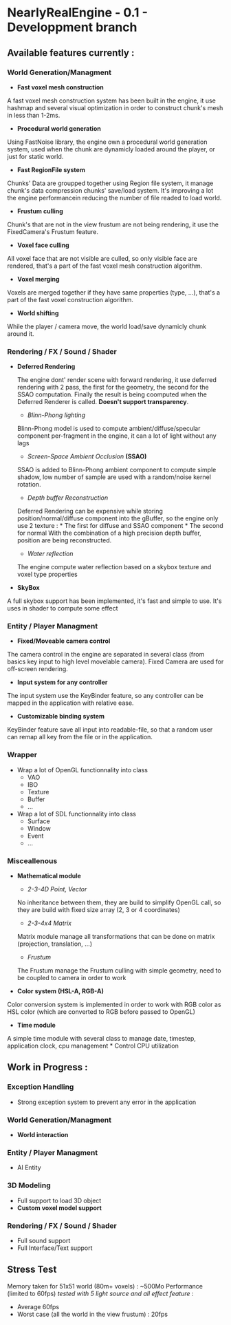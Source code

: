 # NearlyRealEngine - 0.1 - Developpment branch

## Available features currently :
### World Generation/Managment
* **Fast voxel mesh construction**

A fast voxel mesh construction system has been built in the engine, it use hashmap and several visual optimization in order to construct chunk's mesh in less than 1-2ms.
* **Procedural world generation**

Using FastNoise library, the engine own a procedural world generation system, used when the chunk are dynamicly loaded around the player, or just for static world.
* **Fast RegionFile system**

Chunks' Data are groupped together using Region file system, it manage chunk's data compression chunks' save/load system. It's improving a lot the engine performancein reducing the number of file readed to load world.
* **Frustum culling**

Chunk's that are not in the view frustum are not being rendering, it use the FixedCamera's Frustum feature.
* **Voxel face culling**

All voxel face that are not visible are culled, so only visible face are rendered, that's a part of the fast voxel mesh construction algorithm.
* **Voxel merging**

Voxels are merged together if they have same properties (type, ...), that's a part of the fast voxel construction algorithm.
* **World shifting**

While the player / camera move, the world load/save dynamicly chunk around it.

### Rendering / FX / Sound / Shader
* **Deferred Rendering**

    The engine dont' render scene with forward rendering, it use deferred rendering with 2 pass, the first for the geometry, the second for the SSAO computation. Finally the result is being coomputed when the Deferred Renderer is called. **Doesn't support transparency**.
    * *Blinn-Phong lighting*

    Blinn-Phong model is used to compute ambient/diffuse/specular component per-fragment in the engine, it can a lot of light without any lags
    * *Screen-Space Ambient Occlusion* **(SSAO)**

    SSAO is added to Blinn-Phong ambient component to compute simple shadow, low number of sample are used with a random/noise kernel rotation.
    * *Depth buffer Reconstruction*

    Deferred Rendering can be expensive while storing position/normal/diffuse component into the gBuffer, so the engine only use 2 texture :
        * The first for diffuse and SSAO component
        * The second for normal
    With the combination of a high precision depth buffer, position are being reconstructed.
    * *Water reflection*

    The engine compute water reflection based on a skybox texture and voxel type properties
* **SkyBox**

A full skybox support has been implemented, it's fast and simple to use. It's uses in shader to compute some effect

### Entity / Player Managment
* **Fixed/Moveable camera control**

The camera control in the engine are separated in several class (from basics key input to high level movelable camera). Fixed Camera are used for off-screen rendering.
* **Input system for any controller**

The input system use the KeyBinder feature, so any controller can be mapped in the application with relative ease.
* **Customizable binding system**

KeyBinder feature save all input into readable-file, so that a random user can remap all key from the file or in the application.

### Wrapper
* Wrap a lot of OpenGL functionnality into class
    * VAO
    * IBO
    * Texture
    * Buffer
    * ...
* Wrap a lot of SDL functionnality into class
    * Surface
    * Window
    * Event
    * ...

### Misceallenous
* **Mathematical module**
    * *2-3-4D Point, Vector*

    No inheritance between them, they are build to simplify OpenGL call, so they are build with fixed size array (2, 3 or 4 coordinates)
    * *2-3-4x4 Matrix*

    Matrix module manage all transformations that can be done on matrix (projection, translation, ...)
    * *Frustum*

    The Frustum manage the Frustum culling with simple geometry, need to be coupled to camera in order to work
* **Color system (HSL-A, RGB-A)**

Color conversion system is implemented in order to work with RGB color as HSL color (which are converted to RGB before passed to OpenGL)
* **Time module**

A simple time module with several class to manage date, timestep, application clock, cpu management
    * Control CPU utilization

## Work in Progress :
### Exception Handling
* Strong exception system to prevent any error in the application

### World Generation/Managment
* **World interaction**

### Entity / Player Managment
* AI Entity

### 3D Modeling
* Full support to load 3D object
* **Custom voxel model support**

### Rendering / FX / Sound / Shader
* Full sound support
* Full Interface/Text support

## Stress Test

Memory taken for 51x51 world (80m+ voxels) : ~500Mo
Performance (limited to 60fps) *tested with 5 light source and all effect feature* :
* Average 60fps
* Worst case (all the world in the view frustum) : 20fps
